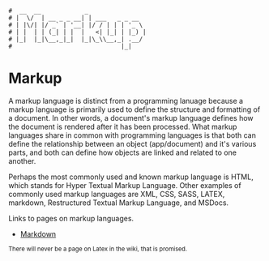 ```text
#  __  __            _
# |  \/  | __ _ _ __| | ___   _ _ __
# | |\/| |/ _` | '__| |/ / | | | '_ \
# | |  | | (_| | |  |   <| |_| | |_) |
# |_|  |_|\__,_|_|  |_|\_\\__,_| .__/
#                              |_|
```

Markup
=======

A markup language is distinct from a programming lanuage because a markup language is primarily used to define
the structure and formatting of a document. In other words, a document's markup language defines how the
document is rendered after it has been processed. What markup languages share in common with programming
languages is that both can define the relationship between an object (app/document) and it's various parts,
and both can define how objects are linked and related to one another. 

Perhaps the most commonly used and known markup language is HTML, which stands for Hyper Textual Markup
Language. Other examples of commonly used markup languages are XML, CSS, SASS, LATEX, markdown, Restructured
Textual Markup Language, and MSDocs.

Links to pages on markup languages.

* [Markdown](Markdown)

<small>There will never be a page on Latex in the wiki, that is promised.</small>
